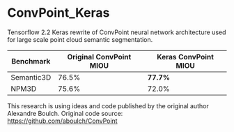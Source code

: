 # ConvPoint_Keras
Tensorflow 2.2 Keras rewrite of ConvPoint neural network architecture used for large scale point cloud semantic segmentation.

|  Benchmark  | Original ConvPoint MIOU | Keras ConvPoint MIOU |
| ----------- | ----------------------- | -------------------- |
|  Semantic3D | 76.5%                   | **77.7%**            |
|  NPM3D      | 75.6%                   | 72.0%                |


This research is using ideas and code published by the original author Alexandre Boulch.
Original code source: https://github.com/aboulch/ConvPoint